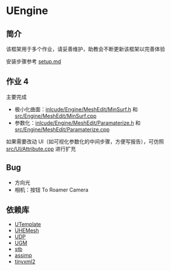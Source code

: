 # UEngine

## 简介

该框架用于多个作业，请妥善维护，助教会不断更新该框架以完善体验

安装步骤参考 [setup.md](setup.md) 

## 作业 4

主要完成

- 极小化曲面：[inlcude/Engine/MeshEdit/MinSurf.h](inlcude/Engine/MeshEdit/MinSurf.h) 和 [src/Engine/MeshEdit/MinSurf.cpp](src/Engine/MeshEdit/MinSurf.cpp) 
- 参数化：[inlcude/Engine/MeshEdit/Paramaterize.h](inlcude/Engine/MeshEdit/Paramaterize.h) 和 [src/Engine/MeshEdit/Paramaterize.cpp](src/Engine/MeshEdit/Paramaterize.cpp) 

如果需要改动 UI（如可视化参数化的中间步骤，方便写报告），可仿照 [src/UI/Attribute.cpp](src/UI/Attribute.cpp) 进行扩充

## Bug

- 方向光
- 相机：按钮 To Roamer Camera

## 依赖库

- [UTemplate](https://github.com/Ubpa/UTemplate) 
- [UHEMesh](https://github.com/Ubpa/UHEMesh) 
- [UDP](https://github.com/Ubpa/UDP) 
- [UGM](https://github.com/Ubpa/UGM) 
- [stb](https://github.com/nothings/stb) 
- [assimp](https://github.com/assimp/assimp) 
- [tinyxml2](https://github.com/leethomason/tinyxml2) 

